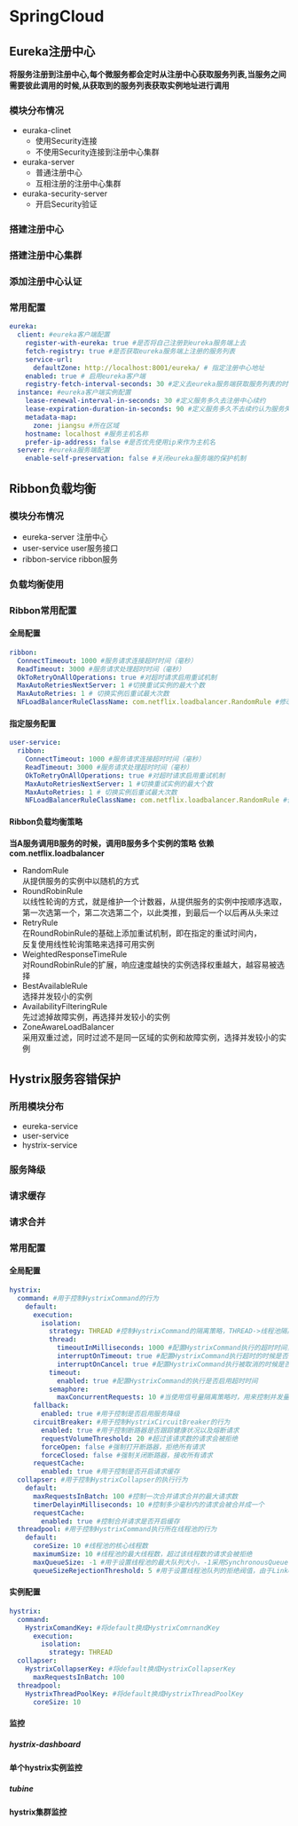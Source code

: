 # SpringCloud
## Eureka注册中心
**将服务注册到注册中心,每个微服务都会定时从注册中心获取服务列表,当服务之间需要彼此调用的时候,从获取到的服务列表获取实例地址进行调用**
### 模块分布情况
- euraka-clinet
  - 使用Security连接
  - 不使用Security连接到注册中心集群
- euraka-server     
  - 普通注册中心
  - 互相注册的注册中心集群
- euraka-security-server
  - 开启Security验证
### 搭建注册中心
### 搭建注册中心集群
### 添加注册中心认证
### 常用配置
```yaml
eureka:
  client: #eureka客户端配置
    register-with-eureka: true #是否将自己注册到eureka服务端上去
    fetch-registry: true #是否获取eureka服务端上注册的服务列表
    service-url:
      defaultZone: http://localhost:8001/eureka/ # 指定注册中心地址
    enabled: true # 启用eureka客户端
    registry-fetch-interval-seconds: 30 #定义去eureka服务端获取服务列表的时间间隔
  instance: #eureka客户端实例配置
    lease-renewal-interval-in-seconds: 30 #定义服务多久去注册中心续约
    lease-expiration-duration-in-seconds: 90 #定义服务多久不去续约认为服务失效
    metadata-map:
      zone: jiangsu #所在区域
    hostname: localhost #服务主机名称
    prefer-ip-address: false #是否优先使用ip来作为主机名
  server: #eureka服务端配置
    enable-self-preservation: false #关闭eureka服务端的保护机制
```
## Ribbon负载均衡
### 模块分布情况
- eureka-server   注册中心
- user-service    user服务接口
- ribbon-service  ribbon服务
### 负载均衡使用
### Ribbon常用配置
#### 全局配置
```yaml
ribbon:
  ConnectTimeout: 1000 #服务请求连接超时时间（毫秒）
  ReadTimeout: 3000 #服务请求处理超时时间（毫秒）
  OkToRetryOnAllOperations: true #对超时请求启用重试机制
  MaxAutoRetriesNextServer: 1 #切换重试实例的最大个数
  MaxAutoRetries: 1 # 切换实例后重试最大次数
  NFLoadBalancerRuleClassName: com.netflix.loadbalancer.RandomRule #修改负载均衡算法
```
#### 指定服务配置
```yaml
user-service:
  ribbon:
    ConnectTimeout: 1000 #服务请求连接超时时间（毫秒）
    ReadTimeout: 3000 #服务请求处理超时时间（毫秒）
    OkToRetryOnAllOperations: true #对超时请求启用重试机制
    MaxAutoRetriesNextServer: 1 #切换重试实例的最大个数
    MaxAutoRetries: 1 # 切换实例后重试最大次数
    NFLoadBalancerRuleClassName: com.netflix.loadbalancer.RandomRule #修改负载均衡算法
```
#### Ribbon负载均衡策略
**当A服务调用B服务的时候，调用B服务多个实例的策略**
**依赖com.netflix.loadbalancer**
- RandomRule  
  从提供服务的实例中以随机的方式
- RoundRobinRule  
  以线性轮询的方式，就是维护一个计数器，从提供服务的实例中按顺序选取，  
  第一次选第一个，第二次选第二个，以此类推，到最后一个以后再从头来过
- RetryRule  
  在RoundRobinRule的基础上添加重试机制，即在指定的重试时间内，  
  反复使用线性轮询策略来选择可用实例
- WeightedResponseTimeRule  
  对RoundRobinRule的扩展，响应速度越快的实例选择权重越大，越容易被选择
- BestAvailableRule  
  选择并发较小的实例
- AvailabilityFilteringRule  
  先过滤掉故障实例，再选择并发较小的实例
- ZoneAwareLoadBalancer  
  采用双重过滤，同时过滤不是同一区域的实例和故障实例，选择并发较小的实例
## Hystrix服务容错保护
### 所用模块分布
- eureka-service
- user-service
- hystrix-service
### 服务降级
### 请求缓存
### 请求合并
### 常用配置
#### 全局配置
```yaml
hystrix:
  command: #用于控制HystrixCommand的行为
    default:
      execution:
        isolation:
          strategy: THREAD #控制HystrixCommand的隔离策略，THREAD->线程池隔离策略(默认)，SEMAPHORE->信号量隔离策略
          thread:
            timeoutInMilliseconds: 1000 #配置HystrixCommand执行的超时时间，执行超过该时间会进行服务降级处理
            interruptOnTimeout: true #配置HystrixCommand执行超时的时候是否要中断
            interruptOnCancel: true #配置HystrixCommand执行被取消的时候是否要中断
          timeout:
            enabled: true #配置HystrixCommand的执行是否启用超时时间
          semaphore:
            maxConcurrentRequests: 10 #当使用信号量隔离策略时，用来控制并发量的大小，超过该并发量的请求会被拒绝
      fallback:
        enabled: true #用于控制是否启用服务降级
      circuitBreaker: #用于控制HystrixCircuitBreaker的行为
        enabled: true #用于控制断路器是否跟踪健康状况以及熔断请求
        requestVolumeThreshold: 20 #超过该请求数的请求会被拒绝
        forceOpen: false #强制打开断路器，拒绝所有请求
        forceClosed: false #强制关闭断路器，接收所有请求
      requestCache:
        enabled: true #用于控制是否开启请求缓存
  collapser: #用于控制HystrixCollapser的执行行为
    default:
      maxRequestsInBatch: 100 #控制一次合并请求合并的最大请求数
      timerDelayinMilliseconds: 10 #控制多少毫秒内的请求会被合并成一个
      requestCache:
        enabled: true #控制合并请求是否开启缓存
  threadpool: #用于控制HystrixCommand执行所在线程池的行为
    default:
      coreSize: 10 #线程池的核心线程数
      maximumSize: 10 #线程池的最大线程数，超过该线程数的请求会被拒绝
      maxQueueSize: -1 #用于设置线程池的最大队列大小，-1采用SynchronousQueue，其他正数采用LinkedBlockingQueue
      queueSizeRejectionThreshold: 5 #用于设置线程池队列的拒绝阀值，由于LinkedBlockingQueue不能动态改版大小，使用时需要用该参数来控制线程数
```
#### 实例配置
```yaml
hystrix:
  command:
    HystrixComandKey: #将default换成HystrixComrnandKey
      execution:
        isolation:
          strategy: THREAD
  collapser:
    HystrixCollapserKey: #将default换成HystrixCollapserKey
      maxRequestsInBatch: 100
  threadpool:
    HystrixThreadPoolKey: #将default换成HystrixThreadPoolKey
      coreSize: 10
```
#### 监控
##### hystrix-dashboard
**单个hystrix实例监控**
##### tubine
**hystrix集群监控**